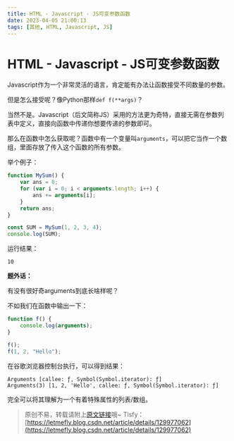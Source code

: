 ```yaml
---
title: HTML - Javascript - JS可变参数函数
date: 2023-04-05 21:00:13
tags: [其他, HTML, Javascript, JS]
---
```


# HTML - Javascript - JS可变参数函数

Javascript作为一个非常灵活的语言，肯定能有办法让函数接受不同数量的参数。

但是怎么接受呢？像Python那样```def f(**args)```？

当然不是。Javascript（后文简称JS）采用的方法更为奇特，直接无需在参数列表中定义，直接向函数中传递你想要传递的参数即可。

那么在函数中怎么获取呢？函数中有一个变量叫```arguments```，可以把它当作一个数组，里面存放了传入这个函数的所有参数。

举个例子：

```javascript
function MySum() {
    var ans = 0;
    for (var i = 0; i < arguments.length; i++) {
        ans += arguments[i];
    }
    return ans;
}

const SUM = MySum(1, 2, 3, 4);
console.log(SUM);
```

运行结果：

```
10
```

**题外话：**

有没有很好奇arguments到底长啥样呢？

不如我们在函数中输出一下：

```javascript
function f() {
    console.log(arguments);
}

f();
f(1, 2, "Hello");
```

在谷歌浏览器控制台执行，可以得到结果：

```
Arguments [callee: ƒ, Symbol(Symbol.iterator): ƒ]
Arguments(3) [1, 2, 'Hello', callee: ƒ, Symbol(Symbol.iterator): ƒ]
```

完全可以将其理解为一个有着特殊属性的列表/数组。

> 原创不易，转载请附上[原文链接](https://leetcode.letmefly.xyz/2023/04/05/Other-HTML-Javascript-variableParamaterFunction)哦~
> Tisfy：[https://letmefly.blog.csdn.net/article/details/129977062](https://letmefly.blog.csdn.net/article/details/129977062)
